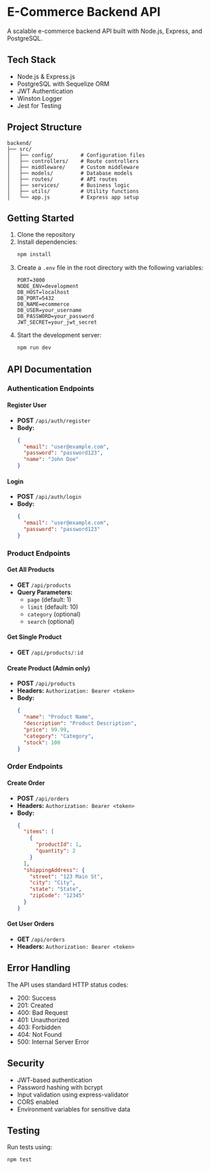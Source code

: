 # E-Commerce Backend API

A scalable e-commerce backend API built with Node.js, Express, and PostgreSQL.

## Tech Stack

- Node.js & Express.js
- PostgreSQL with Sequelize ORM
- JWT Authentication
- Winston Logger
- Jest for Testing

## Project Structure

```
backend/
├── src/
│   ├── config/         # Configuration files
│   ├── controllers/    # Route controllers
│   ├── middleware/     # Custom middleware
│   ├── models/         # Database models
│   ├── routes/         # API routes
│   ├── services/       # Business logic
│   ├── utils/          # Utility functions
│   └── app.js          # Express app setup
```

## Getting Started

1. Clone the repository
2. Install dependencies:
   ```bash
   npm install
   ```
3. Create a `.env` file in the root directory with the following variables:
   ```
   PORT=3000
   NODE_ENV=development
   DB_HOST=localhost
   DB_PORT=5432
   DB_NAME=ecommerce
   DB_USER=your_username
   DB_PASSWORD=your_password
   JWT_SECRET=your_jwt_secret
   ```
4. Start the development server:
   ```bash
   npm run dev
   ```

## API Documentation

### Authentication Endpoints

#### Register User
- **POST** `/api/auth/register`
- **Body:**
  ```json
  {
    "email": "user@example.com",
    "password": "password123",
    "name": "John Doe"
  }
  ```

#### Login
- **POST** `/api/auth/login`
- **Body:**
  ```json
  {
    "email": "user@example.com",
    "password": "password123"
  }
  ```

### Product Endpoints

#### Get All Products
- **GET** `/api/products`
- **Query Parameters:**
  - `page` (default: 1)
  - `limit` (default: 10)
  - `category` (optional)
  - `search` (optional)

#### Get Single Product
- **GET** `/api/products/:id`

#### Create Product (Admin only)
- **POST** `/api/products`
- **Headers:** `Authorization: Bearer <token>`
- **Body:**
  ```json
  {
    "name": "Product Name",
    "description": "Product Description",
    "price": 99.99,
    "category": "Category",
    "stock": 100
  }
  ```

### Order Endpoints

#### Create Order
- **POST** `/api/orders`
- **Headers:** `Authorization: Bearer <token>`
- **Body:**
  ```json
  {
    "items": [
      {
        "productId": 1,
        "quantity": 2
      }
    ],
    "shippingAddress": {
      "street": "123 Main St",
      "city": "City",
      "state": "State",
      "zipCode": "12345"
    }
  }
  ```

#### Get User Orders
- **GET** `/api/orders`
- **Headers:** `Authorization: Bearer <token>`

## Error Handling

The API uses standard HTTP status codes:
- 200: Success
- 201: Created
- 400: Bad Request
- 401: Unauthorized
- 403: Forbidden
- 404: Not Found
- 500: Internal Server Error

## Security

- JWT-based authentication
- Password hashing with bcrypt
- Input validation using express-validator
- CORS enabled
- Environment variables for sensitive data

## Testing

Run tests using:
```bash
npm test
``` 